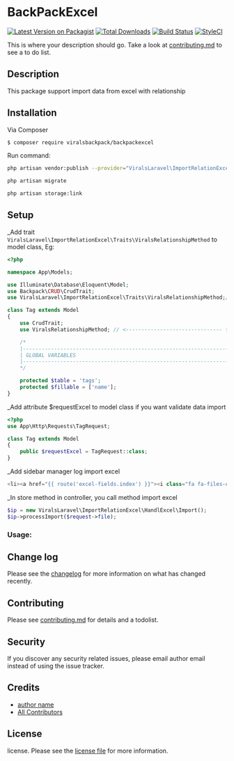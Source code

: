 # BackPackExcel

[![Latest Version on Packagist][ico-version]][link-packagist]
[![Total Downloads][ico-downloads]][link-downloads]
[![Build Status][ico-travis]][link-travis]
[![StyleCI][ico-styleci]][link-styleci]

This is where your description should go. Take a look at [contributing.md](contributing.md) to see a to do list.

## Description
This package support import data from excel with relationship

## Installation

Via Composer

``` bash
$ composer require viralsbackpack/backpackexcel
```
Run command:
```bash
php artisan vendor:publish --provider="ViralsLaravel\ImportRelationExcel\BackPackExcelServiceProvider"

php artisan migrate

php artisan storage:link
```

## Setup
_Add trait ```ViralsLaravel\ImportRelationExcel\Traits\ViralsRelationshipMethod``` to model class, Eg:

```php
<?php

namespace App\Models;

use Illuminate\Database\Eloquent\Model;
use Backpack\CRUD\CrudTrait;
use ViralsLaravel\ImportRelationExcel\Traits\ViralsRelationshipMethod;// <------------------------------- this one

class Tag extends Model
{
    use CrudTrait;
    use ViralsRelationshipMethod; // <------------------------------- this one

    /*
    |--------------------------------------------------------------------------
    | GLOBAL VARIABLES
    |--------------------------------------------------------------------------
    */

    protected $table = 'tags';
    protected $fillable = ['name'];
}
```
_Add attribute $requestExcel to model class if you want validate data import

```php
<?php
use App\Http\Requests\TagRequest;

class Tag extends Model
{
    public $requestExcel = TagRequest::class;
}

```

_Add sidebar manager log import excel
```php
<li><a href="{{ route('excel-fields.index') }}"><i class="fa fa-files-o"></i> <span>Virals Excels</span></a></li>
```
_In store method in controller, you call method import excel
```php
$ip = new ViralsLaravel\ImportRelationExcel\HandlExcel\Import();
$ip->processImport($request->file);
```
### Usage:

## Change log

Please see the [changelog](changelog.md) for more information on what has changed recently.

## Contributing

Please see [contributing.md](contributing.md) for details and a todolist.

## Security

If you discover any security related issues, please email author email instead of using the issue tracker.

## Credits

- [author name][link-author]
- [All Contributors][link-contributors]

## License

license. Please see the [license file](license.md) for more information.

[ico-version]: https://img.shields.io/packagist/v/viralsbackpack/backpackexcel.svg?style=flat-square
[ico-downloads]: https://img.shields.io/packagist/dt/viralsbackpack/backpackexcel.svg?style=flat-square
[ico-travis]: https://img.shields.io/travis/viralsbackpack/backpackexcel/master.svg?style=flat-square
[ico-styleci]: https://styleci.io/repos/12345678/shield

[link-packagist]: https://packagist.org/packages/viralsbackpack/backpackexcel
[link-downloads]: https://packagist.org/packages/viralsbackpack/backpackexcel
[link-travis]: https://travis-ci.org/viralsbackpack/backpackexcel
[link-styleci]: https://styleci.io/repos/12345678
[link-author]: https://github.com/viralsbackpack
[link-contributors]: ../../contributors
